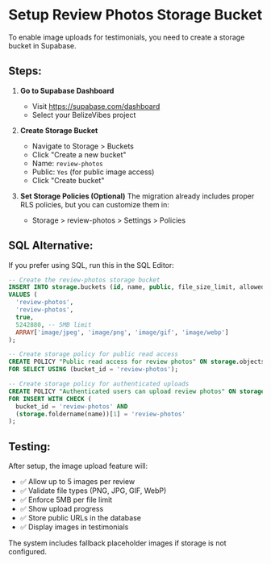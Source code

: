 # Setup Review Photos Storage Bucket

To enable image uploads for testimonials, you need to create a storage bucket in Supabase.

## Steps:

1. **Go to Supabase Dashboard**
   - Visit https://supabase.com/dashboard
   - Select your BelizeVibes project

2. **Create Storage Bucket**
   - Navigate to Storage > Buckets
   - Click "Create a new bucket"
   - Name: `review-photos`
   - Public: `Yes` (for public image access)
   - Click "Create bucket"

3. **Set Storage Policies (Optional)**
   The migration already includes proper RLS policies, but you can customize them in:
   - Storage > review-photos > Settings > Policies

## SQL Alternative:

If you prefer using SQL, run this in the SQL Editor:

```sql
-- Create the review-photos storage bucket
INSERT INTO storage.buckets (id, name, public, file_size_limit, allowed_mime_types)
VALUES (
  'review-photos',
  'review-photos', 
  true,
  5242880, -- 5MB limit
  ARRAY['image/jpeg', 'image/png', 'image/gif', 'image/webp']
);

-- Create storage policy for public read access
CREATE POLICY "Public read access for review photos" ON storage.objects
FOR SELECT USING (bucket_id = 'review-photos');

-- Create storage policy for authenticated uploads
CREATE POLICY "Authenticated users can upload review photos" ON storage.objects
FOR INSERT WITH CHECK (
  bucket_id = 'review-photos' AND
  (storage.foldername(name))[1] = 'review-photos'
);
```

## Testing:

After setup, the image upload feature will:
- ✅ Allow up to 5 images per review
- ✅ Validate file types (PNG, JPG, GIF, WebP)
- ✅ Enforce 5MB per file limit
- ✅ Show upload progress
- ✅ Store public URLs in the database
- ✅ Display images in testimonials

The system includes fallback placeholder images if storage is not configured.
